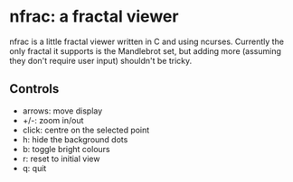 nfrac: a fractal viewer
=======================

nfrac is a little fractal viewer written in C and using
ncurses. Currently the only fractal it supports is the Mandlebrot set,
but adding more (assuming they don't require user input) shouldn't be
tricky.

Controls
--------

 - arrows: move display
 - +/-: zoom in/out
 - click: centre on the selected point
 - h: hide the background dots
 - b: toggle bright colours
 - r: reset to initial view
 - q: quit
